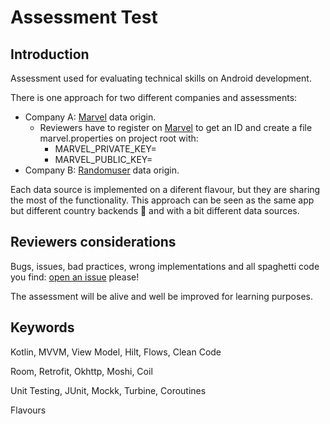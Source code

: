 # Assessment Test

## Introduction
Assessment used for evaluating technical skills on Android development.

There is one approach for two different companies and assessments:
* Company A: [Marvel](https://developer.marvel.com/) data origin.
  * Reviewers have to register on [Marvel](https://developer.marvel.com/) to get an ID and create a file marvel.properties on project root with:
    * MARVEL_PRIVATE_KEY=<your-private-key> 
    * MARVEL_PUBLIC_KEY=<your-public-key> 
* Company B: [Randomuser](https://randomuser.me/) data origin.

Each data source is implemented on a diferent flavour, but they are sharing the most of the functionality. This approach can be seen as the same app but different country backends 🦖 and with a bit different data sources.

## Reviewers considerations

Bugs, issues, bad practices, wrong implementations and all spaghetti code you find: [open an issue](https://github.com/r2bapps/assessment/issues/new/choose) please!

The assessment will be alive and well be improved for learning purposes.

## Keywords

Kotlin, MVVM, View Model, Hilt, Flows, Clean Code

Room, Retrofit, Okhttp, Moshi, Coil

Unit Testing, JUnit, Mockk, Turbine, Coroutines

Flavours

